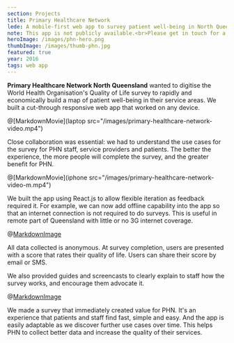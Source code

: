 ```yaml
---
section: Projects
title: Primary Healthcare Network
lede: A mobile-first web app to survey patient well-being in North Queensland.
note: This app is not publicly available.<br>Please get in touch for a demo.
heroImage: /images/phn-hero.png
thumbImage: /images/thumb-phn.jpg
featured: true
year: 2016
tags: web app
---
```


**Primary Healthcare Network North Queensland** wanted to digitise the World Health Organisation's Quality of Life survey to rapidly and economically build a map of patient well-being in their service areas. We built a cut-through responsive web app that worked on any device.

@[MarkdownMovie](laptop src="/images/primary-healthcare-network-video.mp4")

Close collaboration was essential: we had to understand the use cases for the survey for PHN staff, service providers and patients. The better the experience, the more people will complete the survey, and the greater benefit for PHN.

@[MarkdownMovie](iphone src="/images/primary-healthcare-network-video-m.mp4")

We built the app using React.js to allow flexible iteration as feedback required it. For example, we can now add offline capability into the app so that an internet connection is not required to do surveys. This is useful in remote part of Queensland with little or no 3G internet coverage.

@[MarkdownImage](src="/images/phn-survey-score.png")

All data collected is anonymous. At survey completion, users are presented with a score that rates their quality of life. Users can share their score by email or SMS.

We also provided guides and screencasts to clearly explain to staff how the survey works, and encourage them advocate it.

<!-- > Client quote here” _CEO dude_ -->

@[MarkdownImage](src="/images/primary-healthcare-network-guide.png")

We made a survey that immediately created value for PHN. It's an experience that patients and staff find fast, simple and easy. And the app is easily adaptable as we discover further use cases over time. This helps PHN to collect better data and increase the quality of their services.
